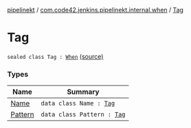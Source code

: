 [pipelinekt](../../index.md) / [com.code42.jenkins.pipelinekt.internal.when](../index.md) / [Tag](./index.md)

# Tag

`sealed class Tag : `[`When`](../../com.code42.jenkins.pipelinekt.core/-when.md) [(source)](https://github.com/code42/pipelinekt/tree/master/internal/src/main/kotlin/com/code42/jenkins/pipelinekt/internal/when/Tag.kt#L8)

### Types

| Name | Summary |
|---|---|
| [Name](-name/index.md) | `data class Name : `[`Tag`](./index.md) |
| [Pattern](-pattern/index.md) | `data class Pattern : `[`Tag`](./index.md) |
